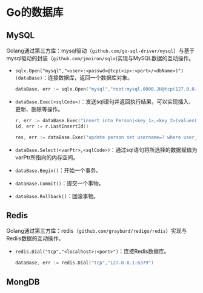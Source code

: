 # Go的数据库

[//]: # (__author__ = "Clark Aaron")

## MySQL

Golang通过第三方库：mysql驱动（`github.com/go-sql-driver/mysql`）与基于mysql驱动的封装（`github.com/jmoiron/sqlx`)实现与MySQL数据的互动操作。

* `sqlx.Open("mysql","<user>:<passwd>@tcp(<ip>:<port>/<dbName>)") (dataBase)`：连接数据库，返回一个数据库对象。

  ```go
  dataBase, err := sqlx.Open("mysql","root:mysql.0000.JH@tcp(127.0.0.1:3306)/Jianghu")
  ```

* `dataBase.Exec(<sqlCode>)`：发送sql语句并返回执行结果，可以实现插入、更新、删除等操作。

  ```go
  r, err := dataBase.Exec("insert into Person(<key_1>,<key_2>)values(?,?)",<value_1>,<value_2>)
  id, err := r.LastInsertId()

  res, err := dataBase.Exec("update person set username=? where user_id=?", "stu0003", 1)
  ```

* `dataBase.Select(<varPtr>,<sqlCode>)`：通过sql语句将所选择的数据赋值为varPtr所指向的内存空间。
* `dataBase.Begin()`：开始一个事务。
* `dataBase.Commit()`：提交一个事物。
* `dataBase.Rollback()`：回滚事物。

## Redis

Golang通过第三方库：redis（`github.com/grayburd/redigo/redis`）实现与Rediis数据的互动操作。

* `redis.Dial("tcp","<localhost>:<port>")`：连接Redis数据库。

  ```go
  dataBase, err := redis.Dial("tcp","127.0.0.1:6379")
  ```

## MongDB
